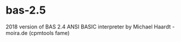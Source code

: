 # bas-2.5
2018 version of BAS 2.4 ANSI BASIC interpreter by Michael Haardt - moira.de (cpmtools fame)
